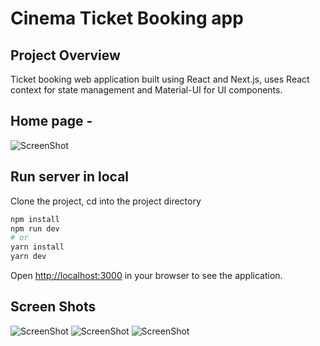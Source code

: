 # Cinema Ticket Booking app

## Project Overview
Ticket booking web application built using React
and Next.js, uses React context for state management and 
Material-UI for UI components.

## Home page -

![ScreenShot](https://raw.github.com/madhulisabanik/movie-ticket-booking-web-app-reactjs/main/projectScreenshots/HomePage.png)


## Run server in local

Clone the project, cd into the project directory

```bash
npm install
npm run dev
# or
yarn install
yarn dev
```

Open [http://localhost:3000](http://localhost:3000) in your browser to see the application.


## Screen Shots
![ScreenShot](https://raw.github.com/madhulisabanik/movie-ticket-booking-web-app-reactjs/main/projectScreenshots/detailsPage.png)
![ScreenShot](https://raw.github.com/madhulisabanik/movie-ticket-booking-web-app-reactjs/main/projectScreenshots/ticketSummary.png)
![ScreenShot](https://raw.github.com/madhulisabanik/movie-ticket-booking-web-app-reactjs/main/projectScreenshots/ticket.png)

